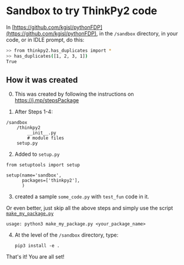 <!-- title: The Ultimate Responsibility -->

# Sandbox to try ThinkPy2 code 

In [https://github.com/kgisl/pythonFDP](https://github.com/kgisl/pythonFDP), in the `/sandbox` directory, in your code, or in IDLE prompt, do this:

```bash 
>> from thinkpy2.has_duplicates import *
>> has_duplicates([1, 2, 3, 1])
True
```

## How it was created 

0. This was created by following the instructions on https://j.mp/stepsPackage

1. After Steps 1-4: 

```
/sandbox
    /thinkpy2
        __init__.py
        # module files
    setup.py
```

2. Added to `setup.py`

```
from setuptools import setup

setup(name='sandbox',
      packages=['thinkpy2'],
      )
```

3. created a sample `some_code.py` with `test_fun` code in it.


Or even better, just skip all the above steps and simply use the script [`make_my_package.py`](https://github.com/kgisl/pythonFDP/blob/6d0f662cdc7c9ac1aaa4a1ef641d74401a4b18b4/code/make_my_package.py) 

    usage: python3 make_my_package.py <your_package_name>

4. At the level of the `/sandbox` directory, type:  

    ```pip3 install -e . ```

That's it! You are all set! 
